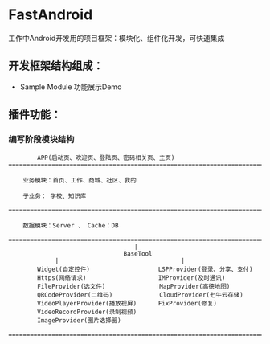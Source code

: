# FastAndroid
工作中Android开发用的项目框架：模块化、组件化开发，可快速集成
## 开发框架结构组成：
- Sample Module 功能展示Demo

## 插件功能：

### 编写阶段模块结构

            APP(启动页、欢迎页、登陆页、密码相关页、主页)
    ================================================================================

        业务模块：首页、工作、商城、社区、我的

        子业务： 学校、知识库

    ===============================================================================

        数据模块：Server 、 Cache：DB

    ===============================================================================
                                       |
                                    BaseTool
                 |                                  |
            Widget(自定控件)                   LSPProvider(登录、分享、支付)
            Https(网络请求)                    IMProvider(及时通讯)
            FileProvider(选文件)               MapProvider(高德地图)
            QRCodeProvider(二维码)             CloudProvider(七牛云存储)
            VideoPlayerProvider(播放视屏)      FixProvider(修复)
            VideoRecordProvider(录制视频)      
            ImageProvider(图片选择器)

    ===============================================================================
